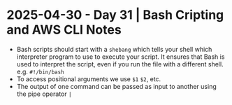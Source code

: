 # 2025-04-30 - Day 31 | Bash Cripting and AWS CLI Notes
- Bash scripts should start with a `shebang` which tells your shell which interpreter program to use to execute your script. It ensures that Bash is used to interpret the script, even if you run the file with a different shell. e.g. `#!/bin/bash`
- To access positional arguments we use `$1` `$2`, etc.
- The output of one command can be passed as input to another using the pipe operator `|`